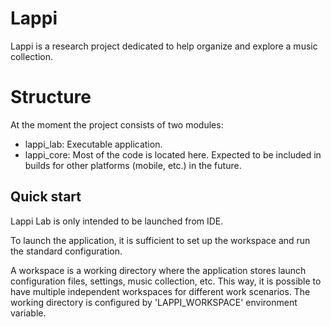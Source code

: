 # Lappi

Lappi is a research project dedicated to help organize and explore a music collection.

# Structure

At the moment the project consists of two modules:
- lappi_lab: Executable application.
- lappi_core: Most of the code is located here. Expected to be included in builds for other platforms (mobile, etc.) in the future.

## Quick start

Lappi Lab is only intended to be launched from IDE.

To launch the application, it is sufficient to set up the workspace and run the standard configuration.

A workspace is a working directory where the application stores launch configuration files, settings, music collection, etc. 
This way, it is possible to have multiple independent workspaces for different work scenarios. 
The working directory is configured by 'LAPPI_WORKSPACE' environment variable.
